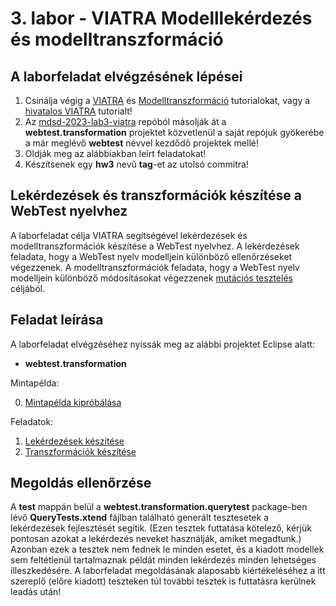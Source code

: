 # 3. labor - VIATRA Modelllekérdezés és modelltranszformáció

## A laborfeladat elvégzésének lépései

1. Csinálja végig a [VIATRA](https://github.com/ftsrg-edu/lecture-notes/wiki/2020_vql) és [Modelltranszformáció](https://github.com/ftsrg-edu/lecture-notes/wiki/2021_m2m) tutorialokat, vagy a [hivatalos VIATRA](https://eclipse.dev/viatra/documentation/tutorial.html) tutorialt!
2. Az [mdsd-2023-lab3-viatra](https://github.com/MDSDLab/mdsd-2023-lab3-viatra) repóból másolják át a **webtest.transformation** projektet közvetlenül a saját repójuk gyökerébe a már meglévő **webtest** névvel kezdődő projektek mellé!
3. Oldják meg az alábbiakban leírt feladatokat!
4. Készítsenek egy **hw3** nevű **tag**-et az utolsó commitra!

## Lekérdezések és transzformációk készítése a WebTest nyelvhez

A laborfeladat célja VIATRA segítségével lekérdezések és modelltranszformációk készítése a WebTest nyelvhez. A lekérdezések feladata, hogy a WebTest nyelv modelljein különböző ellenőrzéseket végezzenek. A modelltranszformációk feladata, hogy a WebTest nyelv modelljein különböző módosításokat végezzenek [mutációs tesztelés](https://en.wikipedia.org/wiki/Mutation_testing) céljából.

## Feladat leírása

A laborfeladat elvégzéséhez nyissák meg az alábbi projektet Eclipse alatt:

* **webtest.transformation**

Mintapélda:

0. [Mintapélda kipróbálása](Example.md)

Feladatok:

1. [Lekérdezések készítése](Viatra.md)
2. [Transzformációk készítése](Transformation.md)

## Megoldás ellenőrzése
A **test** mappán belül a **webtest.transformation.querytest** package-ben lévő **QueryTests.xtend** fájlban található generált tesztesetek a lekérdezések fejlesztését segítik. (Ezen tesztek futtatása kötelező, kérjük pontosan azokat a lekérdezés neveket használják, amiket megadtunk.) Azonban ezek a tesztek nem fednek le minden esetet, és a kiadott modellek sem feltétlenül tartalmaznak példát minden lekérdezés minden lehetséges illeszkedésére. A laborfeladat megoldásának alaposabb kiértékeléséhez a itt szereplő (előre kiadott) teszteken túl további tesztek is futtatásra kerülnek leadás után!
